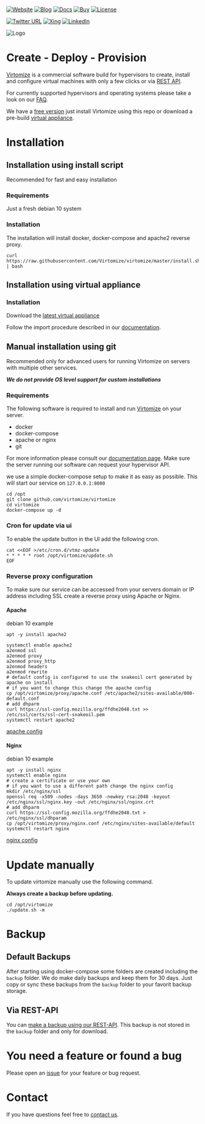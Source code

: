 [![Website](https://img.shields.io/badge/%40-Virtomize-%231e828c)](https://virtomize.com)
[![Blog](https://img.shields.io/badge/%40-Blog-%23379099)](https://blog.virtomize.com)
[![Docs](https://img.shields.io/badge/%40-Docs-%2369acb2)](https://docu.virtomize.com)
[![Buy](https://img.shields.io/badge/Buy-License-%2382babf)](https://virtomize.com/pricing)
[![License](https://img.shields.io/badge/License-EULA-%2382babf.svg)](LICENSE)

[![Twitter URL](https://img.shields.io/twitter/url?style=social&url=https%3A%2F%2Ftwitter.com%2Fvirtomize)](https://twitter.com/virtomize)
[![Xing](https://img.shields.io/badge/xing-%20-blue.svg?style=social&logo=xing)](https://www.xing.com/companies/virtomizegmbh)
[![LinkedIn](https://img.shields.io/badge/linkedIn-%20-blue.svg?style=social&logo=linkedin)](https://www.linkedin.com/company/virtomize/)

![Logo](https://virtomize.com/logo-text.svg)

# Create - Deploy - Provision

[Virtomize](https://virtomize.com) is a commercial software build for hypervisors to create, install and configure virtual machines with only a few clicks or via [REST API](https://docu.virtomize.com).

For currently supported hypervisors and operating systems please take a look on our [FAQ](https://virtomize.com/faq/).

We have a [free version](https://virtomize.com/pricing) just install Virtomize using this repo or download a pre-build [virtual appliance](https://virtomize.com/downloads).

# Installation

## Installation using install script

Recommended for fast and easy installation

### Requirements

Just a fresh debian 10 system

### Installation

The installation will install docker, docker-compose and apache2 reverse proxy.

```
curl https://raw.githubusercontent.com/Virtomize/virtomize/master/install.sh | bash
```

## Installation using virtual appliance

### Installation

Download the [latest virtual appliance](https://virtomize.com/downloads)

Follow the import procedure described in our [documentation](https://docu.virtomize.com/#import-ova).

## Manual installation using git 

Recommended only for advanced users for running Virtomize on servers with multiple other services.

***We do not provide OS level support for custom installations***

### Requirements

The following software is required to install and run [Virtomize](https://virtomize.com) on your server. 

- docker
- docker-compose
- apache or nginx
- git

For more information please consult our [documentation page](https://docu.virtomize.com).
Make sure the server running our software can request your hypervisor API.

we use a simple docker-compose setup to make it as easy as possible.
This will start our service on `127.0.0.1:8000`

```
cd /opt
git clone github.com/virtomize/virtomize
cd virtomize
docker-compose up -d
```

### Cron for update via ui

To enable the update button in the UI add the following cron.

```
cat <<EOF >/etc/cron.d/vtmz-update
* * * * * root /opt/virtomize/update.sh
EOF
```

### Reverse proxy configuration

To make sure our service can be accessed from your servers domain or IP address including SSL create a reverse proxy using Apache or Nginx.

#### Apache

debian 10 example
```
apt -y install apache2

systemctl enable apache2
a2enmod ssl
a2enmod proxy
a2enmod proxy_http
a2enmod headers
a2enmod rewrite
# default config is configured to use the snakeoil cert generated by apache on install 
# if you want to change this change the apache config
cp /opt/virtomize/proxy/apache.conf /etc/apache2/sites-available/000-default.conf
# add dhparm
curl https://ssl-config.mozilla.org/ffdhe2048.txt >> /etc/ssl/certs/ssl-cert-snakeoil.pem
systemctl restart apache2
```
[apache config](proxy/apache.conf)

#### Nginx

debian 10 example
```
apt -y install nginx
systemctl enable nginx
# create a certificate or use your own
# if you want to use a different path change the nginx config
mkdir /etc/nginx/ssl
openssl req -x509 -nodes -days 3650 -newkey rsa:2048 -keyout /etc/nginx/ssl/nginx.key -out /etc/nginx/ssl/nginx.crt
# add dhparm
curl https://ssl-config.mozilla.org/ffdhe2048.txt > /etc/nginx/ssl/dhparam
cp /opt/virtomize/proxy/nginx.conf /etc/nginx/sites-available/default
systemctl restart nginx
```
[nginx config](proxy/nginx.conf)

# Update manually

To update virtomize manually use the following command.

**Always create a backup before updating.**

```
cd /opt/virtomize
./update.sh -m
```

# Backup

## Default Backups

After starting using docker-compose some folders are created including the `backup` folder.
We do make daily backups and keep them for 30 days.
Just copy or sync these backups from the `backup` folder to your favorit backup storage.

## Via REST-API

You can [make a backup using our REST-API](https://docu.virtomize.com/#backup-get). This backup is not stored in the `backup` folder and only for download.

# You need a feature or found a bug

Please open an [issue](https://github.com/Virtomize/virtomize/issues/new/choose) for your feature or bug request.

# Contact 

If you have questions feel free to [contact us](https://virtomize.com/contact/).
